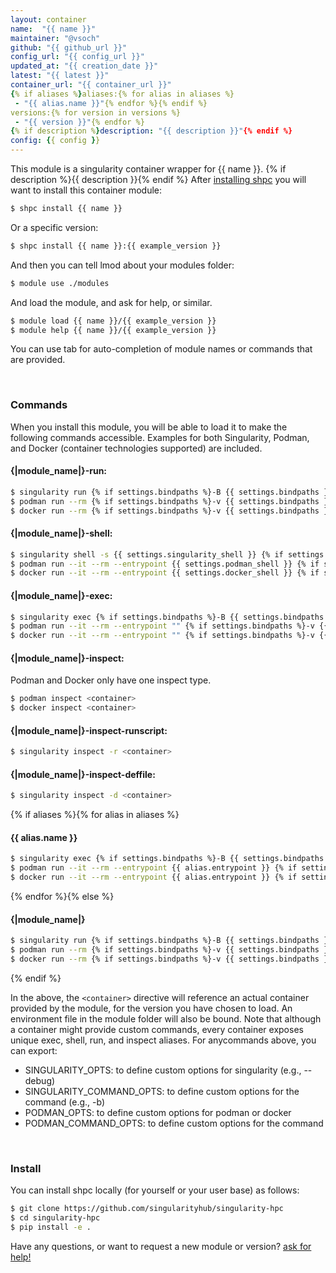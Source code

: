 ```yaml
---
layout: container
name:  "{{ name }}"
maintainer: "@vsoch"
github: "{{ github_url }}"
config_url: "{{ config_url }}"
updated_at: "{{ creation_date }}"
latest: "{{ latest }}"
container_url: "{{ container_url }}"
{% if aliases %}aliases:{% for alias in aliases %}
 - "{{ alias.name }}"{% endfor %}{% endif %}
versions:{% for version in versions %}
 - "{{ version }}"{% endfor %}
{% if description %}description: "{{ description }}"{% endif %}
config: {{ config }}
---
```


This module is a singularity container wrapper for {{ name }}.
{% if description %}{{ description }}{% endif %}
After [installing shpc](#install) you will want to install this container module:


```bash
$ shpc install {{ name }}
```

Or a specific version:

```bash
$ shpc install {{ name }}:{{ example_version }}
```

And then you can tell lmod about your modules folder:

```bash
$ module use ./modules
```

And load the module, and ask for help, or similar.

```bash
$ module load {{ name }}/{{ example_version }}
$ module help {{ name }}/{{ example_version }}
```

You can use tab for auto-completion of module names or commands that are provided.

<br>

### Commands

When you install this module, you will be able to load it to make the following commands accessible.
Examples for both Singularity, Podman, and Docker (container technologies supported) are included.

#### {|module_name|}-run:

```bash
$ singularity run {% if settings.bindpaths %}-B {{ settings.bindpaths }} {% endif %}<container>
$ podman run --rm {% if settings.bindpaths %}-v {{ settings.bindpaths }} {% endif %} -v ${PWD} -w ${PWD} <container>
$ docker run --rm {% if settings.bindpaths %}-v {{ settings.bindpaths }} {% endif %} -v ${PWD} -w ${PWD} <container>
```

#### {|module_name|}-shell:

```bash
$ singularity shell -s {{ settings.singularity_shell }} {% if settings.bindpaths %}-B {{ settings.bindpaths }} {% endif %}<container>
$ podman run --it --rm --entrypoint {{ settings.podman_shell }} {% if settings.bindpaths %}-v {{ settings.bindpaths }} {% endif %} -v ${PWD} -w ${PWD} <container>
$ docker run --it --rm --entrypoint {{ settings.docker_shell }} {% if settings.bindpaths %}-v {{ settings.bindpaths }} {% endif %} -v ${PWD} -w ${PWD} <container>
```

#### {|module_name|}-exec:

```bash
$ singularity exec {% if settings.bindpaths %}-B {{ settings.bindpaths }} {% endif %}<container> "$@"
$ podman run --it --rm --entrypoint "" {% if settings.bindpaths %}-v {{ settings.bindpaths }} {% endif %} -v ${PWD} -w ${PWD} <container> "$@"
$ docker run --it --rm --entrypoint "" {% if settings.bindpaths %}-v {{ settings.bindpaths }} {% endif %} -v ${PWD} -w ${PWD} <container> "$@"
```

#### {|module_name|}-inspect:

Podman and Docker only have one inspect type.

```bash
$ podman inspect <container>
$ docker inspect <container>
```

#### {|module_name|}-inspect-runscript:

```bash
$ singularity inspect -r <container>
```

#### {|module_name|}-inspect-deffile:

```bash
$ singularity inspect -d <container>
```

{% if aliases %}{% for alias in aliases %}
#### {{ alias.name }}

```bash
$ singularity exec {% if settings.bindpaths %}-B {{ settings.bindpaths }} {% endif %}{% if alias.options %}{{ alias.options }} {% endif %}<container> {{ alias.command }}
$ podman run --it --rm --entrypoint {{ alias.entrypoint }} {% if settings.bindpaths %}-v {{ settings.bindpaths }} {% endif %} {% if alias.options %}{{ alias.options }} {% endif %} -v ${PWD} -w ${PWD} <container> -c "{{ alias.args }} $@"
$ docker run --it --rm --entrypoint {{ alias.entrypoint }} {% if settings.bindpaths %}-v {{ settings.bindpaths }} {% endif %} {% if alias.options %}{{ alias.options }} {% endif %} -v ${PWD} -w ${PWD} <container> -c "{{ alias.args }} $@"
```

{% endfor %}{% else %}

#### {|module_name|}

```bash
$ singularity run {% if settings.bindpaths %}-B {{ settings.bindpaths }}{% endif %}<container>
$ podman run --rm {% if settings.bindpaths %}-v {{ settings.bindpaths }}{% endif %} -v ${PWD} -w ${PWD} <container>
$ docker run --rm {% if settings.bindpaths %}-v {{ settings.bindpaths }}{% endif %} -v ${PWD} -w ${PWD} <container>
```
{% endif %}

In the above, the `<container>` directive will reference an actual container provided
by the module, for the version you have chosen to load. An environment file in the
module folder will also be bound. Note that although a container
might provide custom commands, every container exposes unique exec, shell, run, and
inspect aliases. For anycommands above, you can export:

 - SINGULARITY_OPTS: to define custom options for singularity (e.g., --debug)
 - SINGULARITY_COMMAND_OPTS: to define custom options for the command (e.g., -b)
 - PODMAN_OPTS: to define custom options for podman or docker
 - PODMAN_COMMAND_OPTS: to define custom options for the command

<br>

### Install

You can install shpc locally (for yourself or your user base) as follows:

```bash
$ git clone https://github.com/singularityhub/singularity-hpc
$ cd singularity-hpc
$ pip install -e .
```

Have any questions, or want to request a new module or version? [ask for help!](https://github.com/singularityhub/singularity-hpc/issues)
